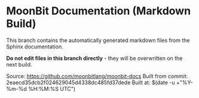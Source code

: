 # MoonBit Documentation (Markdown Build)

This branch contains the automatically generated markdown files from the Sphinx documentation.

**Do not edit files in this branch directly** - they will be overwritten on the next build.

Source: https://github.com/moonbitlang/moonbit-docs
Built from commit: 2eaecd35dcb2f024629045d4338dc485fd37dede
Built at: $(date -u +"%Y-%m-%d %H:%M:%S UTC")
